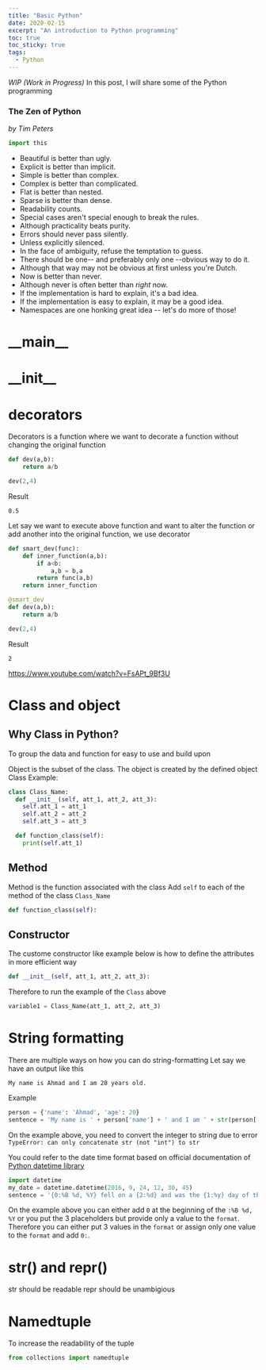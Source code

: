 ```yaml
---
title: "Basic Python"
date: 2020-02-15
excerpt: "An introduction to Python programming"
toc: true
toc_sticky: true
tags:
  - Python
---
```


*WIP (Work in Progress)*
In this post, I will share some of the Python programming


### The Zen of Python
*by Tim Peters*
```python
import this
```

- Beautiful is better than ugly.
- Explicit is better than implicit.
- Simple is better than complex.
- Complex is better than complicated.
- Flat is better than nested.
- Sparse is better than dense.
- Readability counts.
- Special cases aren't special enough to break the rules.
- Although practicality beats purity.
- Errors should never pass silently.
- Unless explicitly silenced.
- In the face of ambiguity, refuse the temptation to guess.
- There should be one-- and preferably only one --obvious way to do it.
- Although that way may not be obvious at first unless you're Dutch.
- Now is better than never.
- Although never is often better than *right* now.
- If the implementation is hard to explain, it's a bad idea.
- If the implementation is easy to explain, it may be a good idea.
- Namespaces are one honking great idea -- let's do more of those!

# \_\_main__

# \_\_init__

# decorators
Decorators is a function where we want to decorate a function without changing the original function
```python
def dev(a,b):
    return a/b

dev(2,4)
```
Result
```
0.5
```
Let say we want to execute above function and want to alter the function or add another into the original function, we use decorator
```python
def smart_dev(func):
    def inner_function(a,b):
        if a<b:
            a,b = b,a
        return func(a,b)
    return inner_function

@smart_dev
def dev(a,b):
    return a/b

dev(2,4)
```
Result
```
2
```
https://www.youtube.com/watch?v=FsAPt_9Bf3U

# Class and object

## Why Class in Python?
To group the data and function for easy to use and build upon

Object is the subset of the class. The object is created by the defined object 
Class Example:
```python
class Class_Name:
  def __init__(self, att_1, att_2, att_3):
    self.att_1 = att_1
    self.att_2 = att_2
    self.att_3 = att_3

  def function_class(self):
    print(self.att_1)
```
## Method
Method is the function associated with the class
Add `self` to each of the method of the class `Class_Name`
```python
def function_class(self):
```
## Constructor
The custome constructor like example below is how to define the attributes in more efficient way
```python
def __init__(self, att_1, att_2, att_3):
```

Therefore to run the example of the `Class` above 
```python
variable1 = Class_Name(att_1, att_2, att_3)
```
# String formatting

There are multiple ways on how you can do string-formatting
Let say we have an output like this
```
My name is Ahmad and I am 20 years old.
```
Example 
```python
person = {'name': 'Ahmad', 'age': 20}
sentence = 'My name is ' + person['name'] + ' and I am ' + str(person['age']) + ' years old.'
```
On the example above, you need to convert the integer to string due to error `TypeError: can only concatenate str (not "int") to str`

You could refer to the date time format based on official documentation of [Python datetime library](https://docs.python.org/3/library/datetime.html#strftime-and-strptime-format-codes)
```python
import datetime
my_date = datetime.datetime(2016, 9, 24, 12, 30, 45)
sentence = '{0:%B %d, %Y} fell on a {2:%d} and was the {1:%y} day of the year'.format(my_date, my_date, my_date)
```
On the example above you can either add `0` at the beginning of the `:%B %d, %Y` or you put the 3 placeholders but provide only a value to the `format`.
Therefore you can either put 3 values in the `format` or assign only one value to the `format` and add `0:`.

# str() and repr()
str should be readable
repr should be unambigious

# Namedtuple
To increase the readability of the tuple
```python
from collections import namedtuple
```
